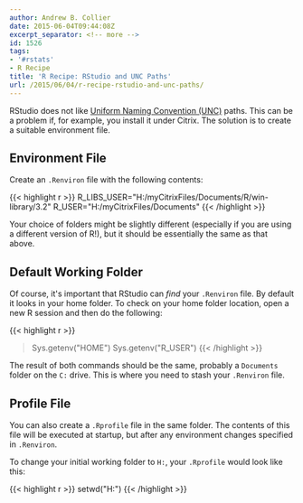 ```yaml
---
author: Andrew B. Collier
date: 2015-06-04T09:44:08Z
excerpt_separator: <!-- more -->
id: 1526
tags:
- '#rstats'
- R Recipe
title: 'R Recipe: RStudio and UNC Paths'
url: /2015/06/04/r-recipe-rstudio-and-unc-paths/
---
```


<!-- https://support.rstudio.com/hc/en-us/community/posts/200657076-Also-load-the-user-s-Rprofile-when-opening-a-project-with-a-project-specific-Rprofile -->

<!-- NOTE: It seems that AppSense was necessary for the contents of .Renviron to be persisted between sessions. -->

RStudio does not like [Uniform Naming Convention (UNC)](http://en.wikipedia.org/wiki/Path_%28computing%29) paths. This can be a problem if, for example, you install it under Citrix. The solution is to create a suitable environment file.

<!--more-->

## Environment File

Create an `.Renviron` file with the following contents:

{{< highlight r >}}
R_LIBS_USER="H:/myCitrixFiles/Documents/R/win-library/3.2"
R_USER="H:/myCitrixFiles/Documents"
{{< /highlight >}}

Your choice of folders might be slightly different (especially if you are using a different version of R!), but it should be essentially the same as that above.

## Default Working Folder

Of course, it's important that RStudio can _find_ your `.Renviron` file. By default it looks in your home folder. To check on your home folder location, open a new R session and then do the following:

{{< highlight r >}}
> Sys.getenv("HOME")
> Sys.getenv("R_USER")
{{< /highlight >}}

The result of both commands should be the same, probably a `Documents` folder on the `C:` drive. This is where you need to stash your `.Renviron` file.

## Profile File

You can also create a `.Rprofile` file in the same folder. The contents of this file will be executed at startup, but after any environment changes specified in `.Renviron`.

To change your initial working folder to `H:`, your `.Rprofile` would look like this:

{{< highlight r >}}
setwd("H:")
{{< /highlight >}}